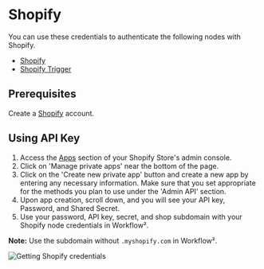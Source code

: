 # Shopify

You can use these credentials to authenticate the following nodes with Shopify.
- [Shopify](/workflow/integrations/nodes/workflow-nodes-base.shopify/)
- [Shopify Trigger](/workflow/integrations/trigger-nodes/workflow-nodes-base.shopifyTrigger/)

## Prerequisites

Create a [Shopify](https://shopify.com/) account.

## Using API Key

1. Access the [Apps](https://www.shopify.com/admin/apps) section of your Shopify Store's admin console.
2. Click on 'Manage private apps' near the bottom of the page.
3. Click on the 'Create new private app' button and create a new app by entering any necessary information. Make sure that you set appropriate for the methods you plan to use under the 'Admin API' section.
4. Upon app creation, scroll down, and you will see your API key, Password, and Shared Secret.
5. Use your password, API key, secret, and shop subdomain with your Shopify node credentials in Workflow².

**Note:** Use the subdomain without `.myshopify.com` in Workflow².

![Getting Shopify credentials](/_images/integrations/credentials/shopify/using-oauth.gif)

